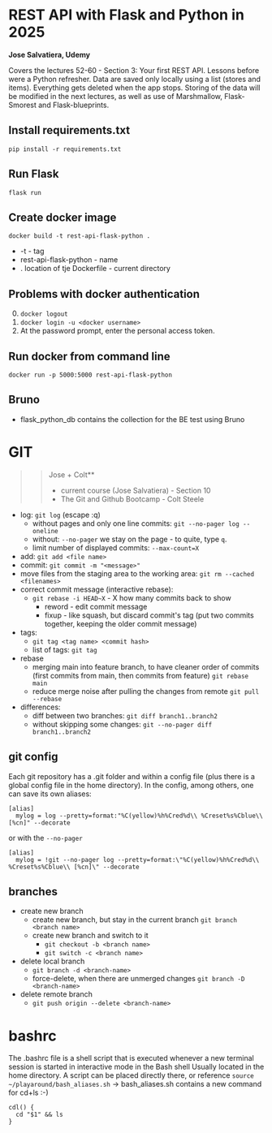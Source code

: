 # REST API with Flask and Python in 2025
**Jose Salvatiera, Udemy**

Covers the lectures 52-60 - Section 3: Your first REST API. 
Lessons before were a Python refresher.
Data are saved only locally using a list (stores and items). Everything gets deleted when the app stops.
Storing of the data will be modified in the next lectures, as well as use of Marshmallow, Flask-Smorest and Flask-blueprints.

## Install requirements.txt
 `pip install -r requirements.txt`
 
## Run Flask
`flask run`

## Create docker image
 `docker build -t rest-api-flask-python .`
 - -t - tag
 - rest-api-flask-python - name
 - . location of tje Dockerfile - current directory

## Problems with docker authentication
0. `docker logout`
1. `docker login -u <docker username>`
2. At the password prompt, enter the personal access token.

## Run docker from command line
 `docker run -p 5000:5000 rest-api-flask-python`

## Bruno
- flask_python_db contains the collection for the BE test using Bruno

# GIT
>> Jose + Colt**
>> - current course (Jose Salvatiera) - Section 10
>> - The Git and Github Bootcamp - Colt Steele

- log: `git log` (escape :q) 
  - without pages and only one line commits: `git --no-pager log --oneline`
  - without: `--no-pager` we stay on the page - to quite, type `q`.
  - limit number of displayed commits: `--max-count=X`
- add: `git add <file name>`
- commit: `git commit -m "<message>"`
- move files from the staging area to the working area: `git rm --cached <filenames>`
- correct commit message (interactive rebase): 
  - `git rebase -i HEAD~X` - X how many commits back to show
    - reword - edit commit message
    - fixup - like squash, but discard commit's tag (put two commits together, keeping the older commit message)
- tags: 
  - `git tag <tag name> <commit hash>`
  - list of tags: `git tag`
- rebase
  - merging main into feature branch, to have cleaner order of commits (first commits from main, then commits from feature) `git rebase main`
  - reduce merge noise after pulling the changes from remote `git pull --rebase`
- differences: 
  - diff between two branches: `git diff branch1..branch2`
  - without skipping some changes: `git --no-pager diff branch1..branch2`

## git config 
Each git repository has a .git folder and within a config file (plus there is a global config file in the home directory). In the config, among others, one can save its own aliases:
```
[alias] 
  mylog = log --pretty=format:"%C(yellow)%h%Cred%d\\ %Creset%s%Cblue\\ [%cn]" --decorate
```
or with the `--no-pager`
```
[alias] 
  mylog = !git --no-pager log --pretty=format:\"%C(yellow)%h%Cred%d\\ %Creset%s%Cblue\\ [%cn]\" --decorate
```
## branches
- create new branch 
  - create new branch, but stay in the current branch `git branch <branch name>`
  - create new branch and switch to it 
    - `git checkout -b <branch name>`
    - `git switch -c <branch name>`
- delete local branch
  - `git branch -d <branch-name>`
  - force-delete, when there are unmerged changes `git branch -D <branch-name>`
- delete remote branch 
  - `git push origin --delete <branch-name>`
  
# bashrc
The .bashrc file is a shell script that is executed whenever a new terminal session is started in interactive mode in the Bash shell
Usually located in the home directory. A script can be placed directly there, or reference `source ~/playaround/bash_aliases.sh` ->
bash_aliases.sh contains a new command for cd+ls :-) 
``` 
cdl() {
  cd "$1" && ls
}
```